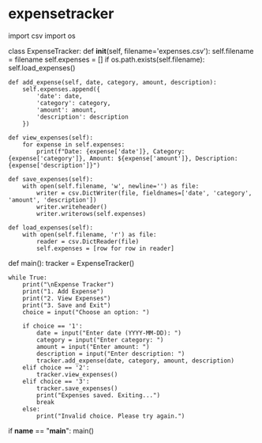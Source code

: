 # expensetracker
import csv
import os

class ExpenseTracker:
    def __init__(self, filename='expenses.csv'):
        self.filename = filename
        self.expenses = []
        if os.path.exists(self.filename):
            self.load_expenses()

    def add_expense(self, date, category, amount, description):
        self.expenses.append({
            'date': date,
            'category': category,
            'amount': amount,
            'description': description
        })

    def view_expenses(self):
        for expense in self.expenses:
            print(f"Date: {expense['date']}, Category: {expense['category']}, Amount: ${expense['amount']}, Description: {expense['description']}")

    def save_expenses(self):
        with open(self.filename, 'w', newline='') as file:
            writer = csv.DictWriter(file, fieldnames=['date', 'category', 'amount', 'description'])
            writer.writeheader()
            writer.writerows(self.expenses)

    def load_expenses(self):
        with open(self.filename, 'r') as file:
            reader = csv.DictReader(file)
            self.expenses = [row for row in reader]

def main():
    tracker = ExpenseTracker()

    while True:
        print("\nExpense Tracker")
        print("1. Add Expense")
        print("2. View Expenses")
        print("3. Save and Exit")
        choice = input("Choose an option: ")

        if choice == '1':
            date = input("Enter date (YYYY-MM-DD): ")
            category = input("Enter category: ")
            amount = input("Enter amount: ")
            description = input("Enter description: ")
            tracker.add_expense(date, category, amount, description)
        elif choice == '2':
            tracker.view_expenses()
        elif choice == '3':
            tracker.save_expenses()
            print("Expenses saved. Exiting...")
            break
        else:
            print("Invalid choice. Please try again.")

if __name__ == "__main__":
    main()
